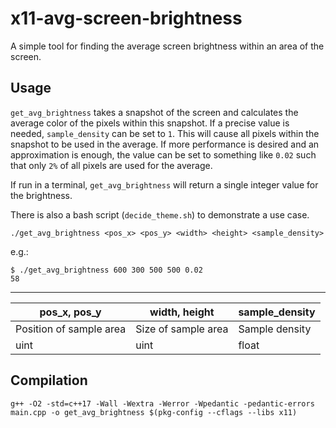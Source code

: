 # x11-avg-screen-brightness

A simple tool for finding the average screen brightness within an area of the screen.

## Usage
`get_avg_brightness` takes a snapshot of the screen and calculates the average color of the pixels within this snapshot. If a precise value is needed, `sample_density` can be set to `1`. This will cause all pixels within the snapshot to be used in the average. If more performance is desired and an approximation is enough, the value can be set to something like `0.02` such that only `2%` of all pixels are used for the average.

If run in a terminal, `get_avg_brightness` will return a single integer value for the brightness.

There is also a bash script (`decide_theme.sh`) to demonstrate a use case.

```
./get_avg_brightness <pos_x> <pos_y> <width> <height> <sample_density>
```
e.g.:
```
$ ./get_avg_brightness 600 300 500 500 0.02
58
```
---

| pos_x, pos_y            | width, height       | sample_density |
| ----------------------- | ------------------- | -------------- |
| Position of sample area | Size of sample area | Sample density |
| uint | uint | float |

## Compilation
```
g++ -O2 -std=c++17 -Wall -Wextra -Werror -Wpedantic -pedantic-errors main.cpp -o get_avg_brightness $(pkg-config --cflags --libs x11)
```